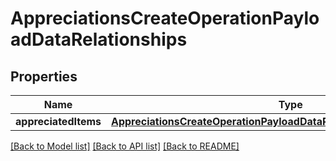 # AppreciationsCreateOperationPayloadDataRelationships

## Properties
Name | Type | Description | Notes
------------ | ------------- | ------------- | -------------
**appreciatedItems** | [**AppreciationsCreateOperationPayloadDataRelationshipsAppreciatedItem**](AppreciationsCreateOperationPayloadDataRelationshipsAppreciatedItem.md) |  | 

[[Back to Model list]](../README.md#documentation-for-models) [[Back to API list]](../README.md#documentation-for-api-endpoints) [[Back to README]](../README.md)


